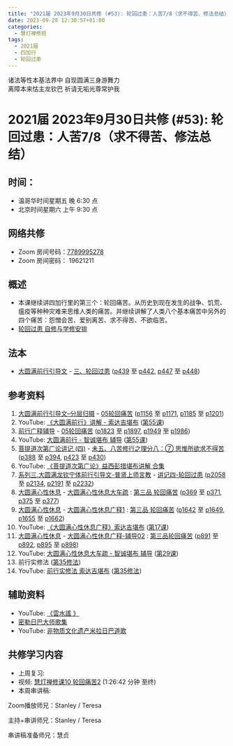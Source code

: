 ```yaml
---
title: "2021届 2023年9月30日共修 (#53): 轮回过患：人苦7/8（求不得苦、修法总结）"
date: 2023-09-28 12:30:57+01:00
categories:
  - 慧灯禅修班
tags:
  - 2021届
  - 四加行
  - 轮回过患
---
```

<!--StartFragment-->

诸法等性本基法界中 自现圆满三身游舞力\
离障本来怙主龙钦巴 祈请无垢光尊常护我

# 2021届 2023年9月30日共修 (#53): 轮回过患：人苦7/8（求不得苦、修法总结）

## 时间：

* 温哥华时间星期五 晚 6:30 点
* 北京时间星期六 上午 9:30 点

## 网络共修

* Zoom 房间号码：[7789995278](https://us02web.zoom.us/j/7789995278?pwd=VjZmbWJFY2k2K0E5RVB2cTNIQmhqUT09)
* Zoom 房间密码： 19621211

## 概述

* 本课继续讲四加行里的第三个：轮回痛苦。从历史到现在发生的战争、饥荒、瘟疫等种种灾难来思维人类的痛苦。并继续讲解了人类八个基本痛苦中另外的四个痛苦：怨憎会苦、爱别离苦、求不得苦、不欲临苦。
* [轮回过患 自修与学修安排](https://fohuifayu.com/index.php/huideng-jiangtang/chanxiuke/zen-03/8654-zen03-lhgh?title=)

## 法本

* [大圆满前行引导文](https://huidengchanxiu.net/books/dymqx) - [三、轮回过患](https://huidengchanxiu.net/books/dymqx/#%E4%B8%89%E8%BD%AE%E5%9B%9E%E8%BF%87%E6%82%A3) ([p439](https://huidengchanxiu.net/books/dymqx/#p439) 至 [p442](https://huidengchanxiu.net/books/dymqx/#p442), [p447](https://huidengchanxiu.net/books/dymqx/#p447) 至 [p448](https://huidengchanxiu.net/books/dymqx/#p447))

## 参考资料

1. [大圆满前行引导文–分层归摄](https://huidengchanxiu.net/refs/qxgs/dymqx-fcgs) - [05轮回痛苦](https://huidengchanxiu.net/refs/qxgs/qxgs-05lh) ([p1156](https://huidengchanxiu.net/refs/qxgs/qxgs-05lh/#p1156) 至 [p1171](https://huidengchanxiu.net/refs/qxgs/qxgs-05lh/#p1171), [p1185](https://huidengchanxiu.net/refs/qxgs/qxgs-05lh/#p1185) 至 [p1201](https://huidengchanxiu.net/refs/qxgs/qxgs-05lh/#p1201))
2. YouTube: [](https://www.youtube.com/playlist?list=PL0ERwy6s1uTeLz5leHEj-VcSWrU6TnVMW)[《大圆满前行》讲解 - 索达吉堪布](https://www.youtube.com/playlist?list=PLAEqXn671Ln66sSBYjhRRLNrAGJwgSXnU) ([](https://www.youtube.com/watch?v=c5AjLcQdP-4&list=PLAEqXn671Ln66sSBYjhRRLNrAGJwgSXnU&index=28)[第55课](https://www.youtube.com/watch?v=Mh0VBHBA5XY&list=PLAEqXn671Ln66sSBYjhRRLNrAGJwgSXnU&index=55))
3. [前行广释辅导](https://huidengchanxiu.net/refs/fudao) - [05轮回痛苦](https://huidengchanxiu.net/refs/qxgs/fudao/qxgsfd-05lh) ([p1823](https://huidengchanxiu.net/refs/qxgs/fudao/qxgsfd-05lh/#p1823) 至 [p1897](https://huidengchanxiu.net/refs/qxgs/fudao/qxgsfd-05lh/#p1897), [p1949](https://huidengchanxiu.net/refs/qxgs/fudao/qxgsfd-05lh/#p1949) 至 [p1986](https://huidengchanxiu.net/refs/qxgs/fudao/qxgsfd-05lh/#p1986))
4. YouTube: [大圆满前行 - 智诚堪布 辅导](https://www.youtube.com/playlist?list=PL5y-PP7QihJ1FDiiv_7WsC1qogohiquEL) ([第55课](https://www.youtube.com/watch?v=5Qh5k12GE9k&list=PL5y-PP7QihJ1FDiiv_7WsC1qogohiquEL&index=55))
5. [菩提道次第广论讲记 (四)](https://huidengchanxiu.net/refs/ptdcdgl/4) - [未五、八苦修行之理分八：⑦ 思惟所欲求不得苦](https://huidengchanxiu.net/refs/ptdcdgl/4#%E6%9C%AA%E4%BA%94%E5%85%AB%E8%8B%A6%E4%BF%AE%E8%A1%8C%E4%B9%8B%E7%90%86%E5%88%86%E5%85%AB-%E6%80%9D%E6%83%9F%E7%94%9F%E8%8B%A6--%E6%80%9D%E6%83%9F%E8%80%81%E8%8B%A6--%E6%80%9D%E6%83%9F%E7%97%85%E8%8B%A6--%E6%80%9D%E6%83%9F%E6%AD%BB%E8%8B%A6--%E6%80%9D%E6%83%9F%E6%80%A8%E6%86%8E%E4%BC%9A%E8%8B%A6--%E6%80%9D%E6%83%9F%E7%88%B1%E5%88%AB%E7%A6%BB%E8%8B%A6--%E6%80%9D%E6%83%9F%E6%89%80%E6%AC%B2%E6%B1%82%E4%B8%8D%E5%BE%97%E8%8B%A6--%E6%80%9D%E6%83%9F%E4%BA%94%E5%8F%96%E8%95%B4%E8%8B%A6) ([p388](https://huidengchanxiu.net/refs/ptdcdgl/4#p388) 至 [p394](https://huidengchanxiu.net/refs/ptdcdgl/4#p394), [p423](https://huidengchanxiu.net/refs/ptdcdgl/4#p423) 至 [p430](https://huidengchanxiu.net/refs/ptdcdgl/4#p430))
6. YouTube: [《菩提道次第广论》益西彭措堪布讲解 合集](https://www.youtube.com/playlist?list=PLvhysUtdbxCBq9MxPLr6pauLmbwndXY9o)
7. [系列三.大圆满龙钦宁体前行引导文-普贤上师言教](https://huidengchanxiu.net/refs/s3) - [](https://huidengchanxiu.net/refs/xmfw/s3/s3-ydw4-lhgh)[讲记四-轮回过患](https://huidengchanxiu.net/refs/xmfw/s3/s3-ydw4-lhgh) ([p2058](https://huidengchanxiu.net/refs/xmfw/s3/s3-ydw4-lhgh/#p2058) 至 [p2134](https://huidengchanxiu.net/refs/xmfw/s3/s3-ydw4-lhgh/#p2134), [p2191](https://huidengchanxiu.net/refs/xmfw/s3/s3-ydw4-lhgh/#p2191) 至 [p2232](https://huidengchanxiu.net/refs/xmfw/s3/s3-ydw4-lhgh/#p2232))
8. [大圆满心性休息](https://huidengchanxiu.net/refs/dymxxxx) - [大圆满心性休息大车疏](https://huidengchanxiu.net/refs/dymxxxx/dymxxxx-dcs) : [第三品 轮回痛苦](https://huidengchanxiu.net/refs/dymxxxx/dymxxxx-dcs/#%E7%AC%AC%E4%B8%89%E5%93%81-%E8%BD%AE%E5%9B%9E%E7%97%9B%E8%8B%A6) ([p369](https://huidengchanxiu.net/refs/dymxxxx/dymxxxx-dcs/#p369) 至 [p371](https://huidengchanxiu.net/refs/dymxxxx/dymxxxx-dcs/#p371), [p375](https://huidengchanxiu.net/refs/dymxxxx/dymxxxx-dcs/#p375) 至 [p377](https://huidengchanxiu.net/refs/dymxxxx/dymxxxx-dcs/#p377))
9. [大圆满心性休息](https://huidengchanxiu.net/refs/dymxxxx) - [大圆满心性休息广释1](https://huidengchanxiu.net/refs/dymxxxx/dymxxxx-gs1) : [第三品 轮回痛苦](https://huidengchanxiu.net/refs/dymxxxx/dymxxxx-gs1#%E7%AC%AC%E4%B8%89%E5%93%81-%E8%BD%AE%E5%9B%9E%E7%97%9B%E8%8B%A6) ([p1642](https://huidengchanxiu.net/refs/dymxxxx/dymxxxx-gs1/#p1642) 至 [p1649](https://huidengchanxiu.net/refs/dymxxxx/dymxxxx-gs1/#p1649), [p1655](https://huidengchanxiu.net/refs/dymxxxx/dymxxxx-gs1/#p1655) 至 [p1662](https://huidengchanxiu.net/refs/dymxxxx/dymxxxx-gs1/#p1662))
10. YouTube: [《大圆满心性休息广释》索达吉堪布](https://www.youtube.com/playlist?list=PLAnEIprIVklebrDFUKaC67LssdOO2y87p) ([](https://www.youtube.com/watch?v=nCxMdwWUiSU&list=PLAnEIprIVklebrDFUKaC67LssdOO2y87p&index=6)[第17课](https://www.youtube.com/watch?v=TrQF1_Qu7wU&list=PLAnEIprIVklebrDFUKaC67LssdOO2y87p&index=17))
11. [大圆满心性休息](https://huidengchanxiu.net/refs/dymxxxx) - [大圆满心性休息广释-辅导02](https://huidengchanxiu.net/refs/dymxxxx/fudao/fd-02) : [](https://huidengchanxiu.net/refs/dymxxxx/fudao/fd-01#%E7%AC%AC%E4%BA%8C%E5%93%81%E5%AF%BF%E5%91%BD%E6%97%A0%E5%B8%B8)[第三品轮回痛苦](https://huidengchanxiu.net/refs/dymxxxx/fudao/fd-02#%E7%AC%AC%E4%B8%89%E5%93%81%E8%BD%AE%E5%9B%9E%E7%97%9B%E8%8B%A6) ([p891](https://huidengchanxiu.net/refs/dymxxxx/fudao/fd-03/#p891) 至 [p892](https://huidengchanxiu.net/refs/dymxxxx/fudao/fd-03/#p892), [p895](https://huidengchanxiu.net/refs/dymxxxx/fudao/fd-03/#p895) 至 [p898](https://huidengchanxiu.net/refs/dymxxxx/fudao/fd-03/#p898))
12. YouTube: [大圆满心性休息大车疏 - 智诚堪布 辅导](https://www.youtube.com/playlist?list=PL5y-PP7QihJ1Gh3w_hYZMkn4AWFXr_2iu) ([](https://www.youtube.com/watch?v=ZqfG-i8tdLA&list=PL5y-PP7QihJ1Gh3w_hYZMkn4AWFXr_2iu&index=10)[](https://www.youtube.com/watch?v=3FroCkO_LvQ&list=PL5y-PP7QihJ1Gh3w_hYZMkn4AWFXr_2iu&index=18)[](https://www.youtube.com/watch?v=YedhXKrBkic&list=PL5y-PP7QihJ1Gh3w_hYZMkn4AWFXr_2iu&index=29)[第29课](https://www.youtube.com/watch?v=DueC1ysHqnQ&list=PL5y-PP7QihJ1Gh3w_hYZMkn4AWFXr_2iu&index=30))
13. 前行实修法 ([第35修法](https://mingguang.im/reading/%E5%89%8D%E8%A1%8C%E5%AE%9E%E4%BF%AE%E6%B3%95/%E7%AC%AC35%E4%BF%AE%E6%B3%95)[](https://mingguang.im/reading/%E5%89%8D%E8%A1%8C%E5%AE%9E%E4%BF%AE%E6%B3%95/%E7%AC%AC22%E4%BF%AE%E6%B3%95))
14. YouTube: [前行实修法 索达吉堪布](https://www.youtube.com/playlist?list=PLHUvfASP8Aixcv069_RtfKvYIdDNXa57C) ([第35修法](https://www.youtube.com/watch?v=D0bVGFvIo5Q&list=PLHUvfASP8Aixcv069_RtfKvYIdDNXa57C&index=35))[](https://www.youtube.com/watch?v=4uNjPta4cbc&list=PLHUvfASP8Aixcv069_RtfKvYIdDNXa57C&index=22)

[](https://huidengchanxiu.net/refs/dymxxxx)

## 辅助资料

* YouTube: [《雲水謠 》](https://www.youtube.com/watch?v=5kR2XTL7b9o)
* [密勒日巴大师歌集](https://www.google.com/url?sa=t&rct=j&q=&esrc=s&source=web&cd=&cad=rja&uact=8&ved=2ahUKEwiqnb2krM2BAxVhVeUKHcp5CskQFnoECAoQAQ&url=https%3A%2F%2Fbliss48.tripod.com%2FMilaripa.htm&usg=AOvVaw1RB7OT3ygR7R71xWgFHDth&opi=89978449)
* YouTube: [非物质文化遗产米拉日巴道歌](https://www.youtube.com/watch?v=XW7HhSZzfts)



## **共修学习内容**

* 上周复习: [](https://www.huidengvan.com/f/up/%E4%B8%B2%E8%AE%B2%E7%A8%BF-%E7%94%9F%E8%8B%A6%E8%80%81%E8%8B%A6.ppt)[](https://www.huidengvan.com/f/up/%E4%B8%8A%E5%91%A8%E5%A4%8D%E4%B9%A0-%E7%97%85%E8%8B%A6.docx)[](https://www.huidengvan.com/f/up/%E4%B8%B2%E8%AE%B2%E7%A8%BF-%E7%88%B1%E5%88%AB%E7%A6%BB%E8%8B%A6.docx)
* 视频: [](https://fohuifayu.com/index.php/huideng-jiangtang/fofa-jianxiu/chuli-xin/670-l11033)[慧灯禅修课10 轮回痛苦2](https://fohuifayu.com/index.php/huideng-jiangtang/chanxiuke/zen-03/1104-l16007?title=%E6%80%A8%E6%86%8E%E4%BC%9A) (1:26:42 分钟 至终)
* 本周串讲稿: [](https://www.huidengvan.com/f/up/%E4%B8%B2%E8%AE%B2%E7%A8%BF-%E4%B8%8D%E6%AC%B2%E4%B8%B4%E8%8B%A6.docx)

Zoom播放师兄：Stanley / Teresa

主持+串讲师兄：Stanley / Teresa

串讲稿准备师兄：慧贞

<!--EndFragment-->